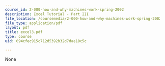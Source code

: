 ```yaml
---
course_id: 2-000-how-and-why-machines-work-spring-2002
description: Excel Tutorial - Part III
file_location: /coursemedia/2-000-how-and-why-machines-work-spring-2002/094cfec915c712d5392b32d7dae18c5c_excel3.pdf
file_type: application/pdf
layout: pdf
title: excel3.pdf
type: course
uid: 094cfec915c712d5392b32d7dae18c5c

---
```

None